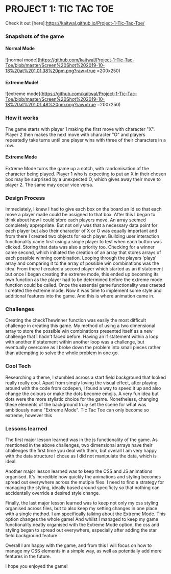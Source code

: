 

# PROJECT 1: TIC TAC TOE

Check it out [here]:https://kaitwal.github.io/Project-1-Tic-Tac-Toe/


### Snapshots of the game
#### Normal Mode
![normal mode](https://github.com/kaitwal/Project-1-Tic-Tac-Toe/blob/master/Screen%20Shot%202019-10-18%20at%201.01.38%20pm.png?raw=true =200x250)
#### Extreme Mode!
![extreme mode](https://github.com/kaitwal/Project-1-Tic-Tac-Toe/blob/master/Screen%20Shot%202019-10-18%20at%201.01.48%20pm.png?raw=true =200x250)


### How it works

The game starts with player 1 making the first move with character "X". Player 2 then makes the next move with character "O" and players repeatedly take turns until one player wins with three of their characters in a row.

#### Extreme Mode

Extreme Mode turns the game up a notch, with randomisation of the character being played. Player 1 who is expecting to put an X in their chosen box may be surprised by a unexpected O, which gives away their move to player 2. The same may occur vice versa. 




### Design Process

Immediately, I knew I had to give each box on the board an Id so that each move a player made could be assigned to that box.
After this I began to think about how I could store each players move. An array seemed completely appropriate. But not only was that a necessary data point for each player but also their character of X or O was equally important and from there I created two objects for each player. 
Building user interaction functionality came first using a single player to test when each button was clicked. Storing that data was also a priority too. 
Checking for a winner came second, which initiated the creation of an array that stores arrays of each possible winning combination. Looping through the players 'plays' array and comparing it to the array of possible win combinations was the idea.
From there I created a second player which started as an if statement but once I began creating the extreme mode, this ended up becoming its own function as the player had to be determined before the extreme mode function could be called. 
Once the essential game functionality was craeted I created the extreme mode.
Now it was time to implement some style and additional features into the game. And this is where animation came in.



### Challenges

Creating the checkThewinner function was easily the most difficult challenge in creating this game. My method of using a two dimensional array to store the possible win combinations presented itself as a new challenge that I hadn't faced before. Having an if statement within a loop with another if statement within another loop was a challenge, but eventually overcome as I broke down the problem into small pieces rather than attempting to solve the whole problem in one go. 


### Cool Tech
Researching a theme, I stumbled across a start field background that looked really really cool. Apart from simply loving the visual effect, after playing around with the code from codepen, I found a way to speed it up and also change the colours or make the dots become emojis. A very fun idea but dots were the more stylistic choice for the game. Nonetheless, changing these elements of the background truly set the scene for what was ambitiously name "Extreme Mode". Tic Tac Toe can only become so extreme, however this 

### Lessons learned

The first major lesson learned was in the js functionality of the game. As mentioned in the above challenges, two dimensional arrays have their challenges the first time you deal with them, but overall I am very happy with the data structure I chose as I did not manipulate the data, which is ideal. 

Another major lesson learned was to keep the CSS and JS animations organised. It's incredible how quickly the animations and styling becomes spread out everywhere across the mutiple files. I need to find a strategy for managing the styling, ideally based around specificty so that nothing can accidentally override a desired style change.

Finally, the last major lesson learned was to keep not only my css styling organised across files, but to also keep my setting changes in one place with a single method. I am specifically talking about the Extreme Mode. This option changes the whole game! And whilst I managed to keep my game functionality neatly organised with the Extreme Mode option, the css and styling began to spread out everywhere, especially after adding the star field background feature. 

Overall I am happy with the game, and from this I will focus on how to manage my CSS elements in a simple way, as well as potentially add more features in the future. 

I hope you enjoyed the game!



















